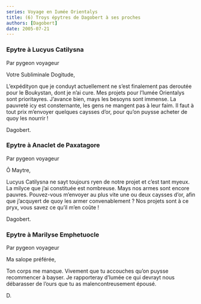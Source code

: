 ```yaml
---
series: Voyage en Iumée Orientalys
title: (6) Troys épytres de Dagobert à ses proches
authors: [Dagobert]
date: 2005-07-21
---
```


### Epytre à Lucyus Catilysna

Par pygeon voyageur

Votre Subliminale Dogitude,

L’expédityon que je conduyt actuellement ne s’est finalement pas deroutée pour le Boukystan, dont je n’ai cure. Mes projets pour l’Iumée Orientalys sont prioritayres. J’avance bien, mays les besoyns sont immense. La pauvreté icy est consternante, les gens ne mangent pas à leur faim. Il faut à tout prix m’envoyer quelques caysses d’or, pour qu’on puysse acheter de quoy les nourrir !

Dagobert.

### Epytre à Anaclet de Paxatagore
Par pygeon voyageur

Ô Maytre,

Lucyus Catilysna ne sayt toujours ryen de notre projet et c’est tant myeux. La milyce que j’ai constituée est nombreuse. Mays nos armes sont encore pauvres. Pouvez-vous m’envoyer au plus vite une ou deux caysses d’or, afin que j’acquyert de quoy les armer convenablement ? Nos projets sont à ce pryx, vous savez ce qu’il m’en coûte !

Dagobert.

### Epytre à Marilyse Emphetuocle
Par pygeon voyageur

Ma salope préférée,

Ton corps me manque. Vivement que tu accouches qu’on puysse recommencer à bayser. Je rapporteray d’Iumée ce qui devrayt nous débarasser de l’ours que tu as malencontreusement épousé.

D.



